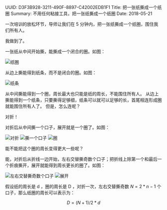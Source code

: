 UUID: D3F3B928-3211-490F-8897-C42002EDB1F1
Title: 把一张纸撕成一个纸圈
Summary: 不用任何粘接工具，把一张纸撕成一个纸圈
Date: 2018-05-21

一次培训的放松环节，导师让我们在 5 分钟内，把一张纸撕成一个纸圈，围住我们所有人。

我做到了。

一张纸从中间开始撕，能撕成一个闭合的圈。如图：

![纸圈]({static}/assets/images/circle.jpg "一张纸从中间开始撕，能撕成一个闭合的圈")

从边上撕能得到纸条，而不是闭合的圈。如图：

![纸条]({static}/assets/images/strip.jpg "从边上撕能得到纸条，而不是闭合的圈")

从中间撕能得到一个圈，周长最大也只能是纸的周长，不能围住所有人。
从边上撕能得到一个纸条，只要撕得足够细，纸条可以就可以足够的长，首尾相连形成圈就能围住所有人了。
但是，怎么连呢？

对折！

对折后从中间撕一个口子，展开就是一个圈了。如图：

![对折]({static}/assets/images/fold-1.jpg "对折")
![撕一个口子]({static}/assets/images/fold-2.jpg "撕一个口子")
![圈]({static}/assets/images/fold-3.jpg "得到一个圈")

能不能把这个圈的周长变得更大一些呢？

能，对折后从折线一边开始，左右交替撕奇数个口子；把折线上除第一个和最后一个折痕撕开，展开就能得到周长更长的圈了。如图：

![左右交替撕奇数个口子]({static}/assets/images/tear.jpg "左右交替撕奇数个口子，把折线上除第一个和最后一个折痕撕开")
![展开]({static}/assets/images/unfold.jpg "展开，得到一个圈")

假设纸的周长是 d ，圈的周长是 D ，对折一次，左右交替撕奇数 $N = 2 * n - 1$ 个口子，那么纸圈的周长可以表示为：

$$D = (N + 1) / 2 *d$$

